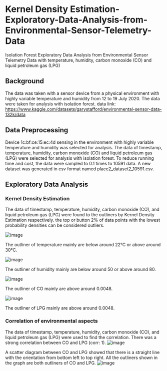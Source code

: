 # Kernel Density Estimation-Exploratory-Data-Analysis-from-Environmental-Sensor-Telemetry-Data
Isolation Forest Exploratory Data Analysis from Environmental Sensor Telemetry Data with temperature, humidity, carbon monoxide (CO) and liquid petroleum gas (LPG)

## Background
The data was taken with a sensor device from a physical environment with highly variable temperature and humidity from 12 to 19 July 2020. The data were taken for analysis with isolation forest.
data link: https://www.kaggle.com/datasets/garystafford/environmental-sensor-data-132k/data 

## Data Preprocessing
Device 1c:bf:ce:15:ec:4d sensing in the environment with highly variable temperature and humidity was selected for analysis. The data of timestamp, temperature, humidity, carbon monoxide (CO) and liquid petroleum gas (LPG) were selected for analysis with isolation forest. To reduce running time and cost, the data were sampled to 0.1 times to 10591 data. A new dataset was generated in csv format named place2_dataset2_10591.csv. 

## Exploratory Data Analysis
### Kernel Density Estimation
The data of timestamp, temperature, humidity, carbon monoxide (CO), and liquid petroleum gas (LPG) were found to the outliners by Kernel Density Estimation respectively. the top or button 2% of data points with the lowest probability densities can be considered outliers. 

![image](https://github.com/yukl-c/Exploratory-Data-Analysis-with-Isolation-Forest-from-Environmental-Sensor-Telemetry-Data/assets/72858964/8216ba4c-7867-4610-a08d-b788f5c65976)

The outliner of temperature mainly are below around 22°C or above around 30°C.

![image](https://github.com/yukl-c/Exploratory-Data-Analysis-with-Isolation-Forest-from-Environmental-Sensor-Telemetry-Data/assets/72858964/22352f2f-197d-475a-ae14-6b8603b63c22)

The outliner of humidity mainly are below around 50 or above around 80.

![image](https://github.com/yukl-c/Exploratory-Data-Analysis-with-Isolation-Forest-from-Environmental-Sensor-Telemetry-Data/assets/72858964/3478bb09-aebb-45f0-8271-9494ac943fef)

The outliner of CO mainly are above around 0.0048.

![image](https://github.com/yukl-c/Exploratory-Data-Analysis-with-Isolation-Forest-from-Environmental-Sensor-Telemetry-Data/assets/72858964/a2fb2f1d-6d35-44da-83bc-a66201c70de5)

The outliner of LPG mainly are above around 0.0048.

### Correlation of environmental aspects
The data of timestamp, temperature, humidity, carbon monoxide (CO), and liquid petroleum gas (LPG) were used to find the correlation. There was a strong correlation between CO and LPG (corr: 1). 
![image](https://github.com/yukl-c/Exploratory-Data-Analysis-with-Isolation-Forest-from-Environmental-Sensor-Telemetry-Data/assets/72858964/a06ddf3f-65f5-4fe1-8266-dbe28e605384)

A scatter diagram between CO and LPG showed that there is a straight line with the orientation from bottom left to top right. All the outliners shown in the graph are both outliners of CO and LPG.
![image](https://github.com/yukl-c/Exploratory-Data-Analysis-with-Isolation-Forest-from-Environmental-Sensor-Telemetry-Data/assets/72858964/57e31a63-964b-447d-92a7-c4112ffab96a)


